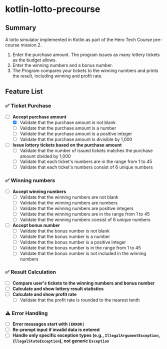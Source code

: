 # kotlin-lotto-precourse

## Summary

A lotto simulator implemented in Kotlin as part of the Hero Tech Course pre-course mission 2.

1. Enter the purchase amount. The program issues as many lottery tickets as the budget allows.
2. Enter the winning numbers and a bonus number.
3. The Program compares your tickets to the winning numbers and prints the result, including winning and profit rate.

## Feature List
### ✅ Ticket Purchase
- [ ] **Accept purchase amount**
  - [x] Validate that the purchase amount is not blank
  - [ ] Validate that the purchase amount is a number
  - [ ] Validate that the purchase amount is a positive integer
  - [ ] Validate that the purchase amount is divisible by 1,000
- [ ] **Issue lottery tickets based on the purchase amount**
  - [ ] Validate that the number of issued tickets matches the purchase amount divided by 1,000
  - [ ] Validate that each ticket's numbers are in the range from 1 to 45
  - [ ] Validate that each ticket's numbers consist of 6 unique numbers

### ✅ Winning numbers
- [ ] **Accept winning numbers**
  - [ ] Validate that the winning numbers are not blank
  - [ ] Validate that the winning numbers are numbers
  - [ ] Validate that the winning numbers are positive integers
  - [ ] Validate that the winning numbers are in the range from 1 to 45
  - [ ] Validate that the winning numbers consist of 6 unique numbers
- [ ] **Accept bonus number**
  - [ ] Validate that the bonus number is not blank
  - [ ] Validate that the bonus number is a number
  - [ ] Validate that the bonus number is a positive integer
  - [ ] Validate that the bonus number is in the range from 1 to 45
  - [ ] Validate that the bonus number is not included in the winning numbers

### ✅ Result Calculation
- [ ] **Compare user's tickets to the winning numbers and bonus number**
- [ ] **Calculate and show lottery result statistics**
- [ ] **Calculate and show profit rate**
  - [ ] Validate that the profit rate is rounded to the nearest tenth

### ⚠️ Error Handling
- [ ] **Error messages start with `[ERROR]`**
- [ ] **Re-prompt input if invalid data is entered**
- [ ] **Handle only specific exception types (e.g., `IllegalArgumentException`, `IllegalStateException`), not generic `Exception`**
